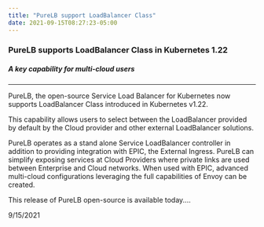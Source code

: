 ```yaml
---
title: "PureLB support LoadBalancer Class"
date: 2021-09-15T08:27:23-05:00
---
```


### PureLB supports LoadBalancer Class in Kubernetes 1.22

##### _A key capability for multi-cloud users_

---
PureLB, the open-source Service Load Balancer for Kubernetes now supports LoadBalancer Class introduced in Kubernetes v1.22.

This capability allows users to select between the LoadBalancer provided by default by the Cloud provider and other external LoadBalancer solutions.

PureLB operates as a stand alone Service LoadBalancer controller in addition to providing integration with EPIC, the External Ingress.  PureLB can simplify exposing services at Cloud Providers where private links are used between Enterprise and Cloud networks.  When used with EPIC, advanced multi-cloud configurations leveraging the full capabilities of Envoy can be created.

This release of PureLB open-source is available today....

9/15/2021
